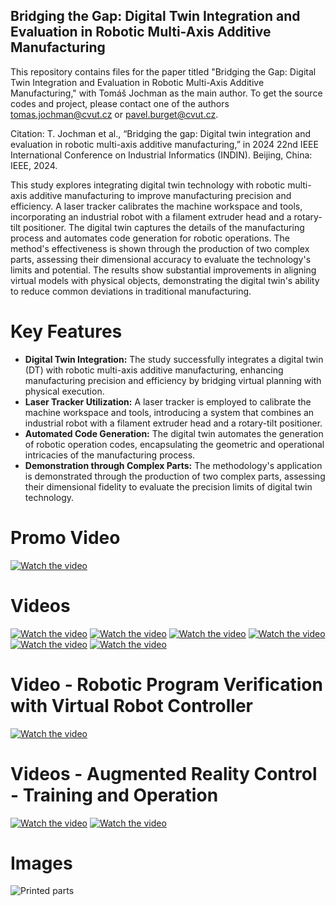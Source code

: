 ## Bridging the Gap: Digital Twin Integration and Evaluation in Robotic Multi-Axis Additive Manufacturing ##
This repository contains files for the paper titled "Bridging the Gap: Digital Twin Integration and Evaluation in Robotic Multi-Axis Additive Manufacturing," with Tomáš Jochman as the main author. To get the source codes and project, please contact one of the authors tomas.jochman@cvut.cz or pavel.burget@cvut.cz.

Citation:  T. Jochman et al., “Bridging the gap: Digital twin integration and evaluation in robotic multi-axis additive manufacturing,” in 2024 22nd IEEE International Conference on Industrial Informatics (INDIN). Beijing, China: IEEE,
 2024.

This study explores integrating digital twin technology with robotic multi-axis additive manufacturing to improve manufacturing precision and efficiency. A laser tracker calibrates the machine workspace and tools, incorporating an industrial robot with a filament extruder head and a rotary-tilt positioner. The digital twin captures the details of the manufacturing process and automates code generation for robotic operations. The method's effectiveness is shown through the production of two complex parts, assessing their dimensional accuracy to evaluate the technology's limits and potential. The results show substantial improvements in aligning virtual models with physical objects, demonstrating the digital twin's ability to reduce common deviations in traditional manufacturing.

# Key Features
- **Digital Twin Integration:** The study successfully integrates a digital twin (DT) with robotic multi-axis additive manufacturing, enhancing manufacturing precision and efficiency by bridging virtual planning with physical execution.
- **Laser Tracker Utilization:** A laser tracker is employed to calibrate the machine workspace and tools, introducing a system that combines an industrial robot with a filament extruder head and a rotary-tilt positioner.
- **Automated Code Generation:** The digital twin automates the generation of robotic operation codes, encapsulating the geometric and operational intricacies of the manufacturing process.
- **Demonstration through Complex Parts:** The methodology's application is demonstrated through the production of two complex parts, assessing their dimensional fidelity to evaluate the precision limits of digital twin technology.

# Promo Video
[![Watch the video](https://img.youtube.com/vi/SjEa4ZcAiks/0.jpg)](https://youtu.be/SjEa4ZcAiks)

# Videos
[![Watch the video](https://img.youtube.com/vi/W30Yxqppxts/0.jpg)](https://youtu.be/W30Yxqppxts)
[![Watch the video](https://img.youtube.com/vi/Vr6lDgBZacE/0.jpg)](https://youtu.be/Vr6lDgBZacE)
[![Watch the video](https://img.youtube.com/vi/HVP27mbQvT0/0.jpg)](https://youtu.be/HVP27mbQvT0)
[![Watch the video](https://img.youtube.com/vi/KaORAfb8s38/0.jpg)](https://youtu.be/KaORAfb8s38)
[![Watch the video](https://img.youtube.com/vi/unyc6g1iy5o/0.jpg)](https://youtu.be/unyc6g1iy5o)
[![Watch the video](https://img.youtube.com/vi/XAcp-8o0QFc/0.jpg)](https://youtu.be/XAcp-8o0QFc)

# Video - Robotic Program Verification with Virtual Robot Controller
[![Watch the video](https://img.youtube.com/vi/FMSQNIkahRE/0.jpg)](https://youtu.be/FMSQNIkahRE)

# Videos - Augmented Reality Control - Training and Operation
[![Watch the video](https://img.youtube.com/vi/raUTKcHXZYA/0.jpg)](https://youtu.be/raUTKcHXZYA)
[![Watch the video](https://img.youtube.com/vi/76P3DbbzgPQ/0.jpg)](https://youtu.be/76P3DbbzgPQ)

# Images
![Printed parts](https://github.com/user-attachments/assets/3bead796-3170-4e16-b283-efffe2a9cd4f)
